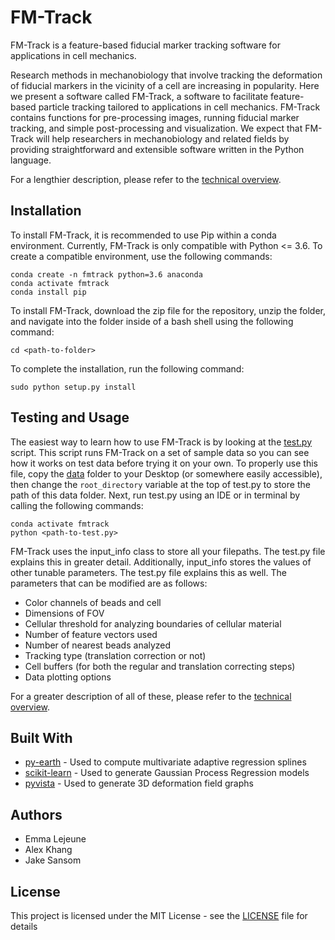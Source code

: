 # FM-Track

FM-Track is a feature-based fiducial marker tracking software for applications in cell mechanics.

Research methods in mechanobiology that involve tracking the deformation of fiducial markers in the vicinity of a cell are increasing in popularity. Here we present a software called FM-Track, a software to facilitate feature-based particle tracking tailored to applications in cell mechanics. FM-Track contains functions for pre-processing images, running fiducial marker tracking, and simple post-processing and visualization. We expect that FM-Track will help researchers in mechanobiology and related fields by providing straightforward and extensible software written in the Python language.

For a lengthier description, please refer to the [technical overview](technicaloverview.pdf).

## Installation

To install FM-Track, it is recommended to use Pip within a conda environment. Currently, FM-Track is only compatible with Python <= 3.6. To create a compatible environment, use the following commands:

```
conda create -n fmtrack python=3.6 anaconda
conda activate fmtrack
conda install pip
```

To install FM-Track, download the zip file for the repository, unzip the folder, and navigate into the folder inside of a bash shell using the following command:

```
cd <path-to-folder>
```

To complete the installation, run the following command:

```
sudo python setup.py install
```

## Testing and Usage

The easiest way to learn how to use FM-Track is by looking at the [test.py](examples/test.py) script. This script runs FM-Track on a set of sample data so you can see how it works on test data before trying it on your own. To properly use this file, copy the [data](examples/data) folder to your Desktop (or somewhere easily accessible), then change the `root_directory` variable at the top of test.py to store the path of this data folder. Next, run test.py using an IDE or in terminal by calling the following commands:

```
conda activate fmtrack
python <path-to-test.py>
```

FM-Track uses the input_info class to store all your filepaths. The test.py file explains this in greater detail. Additionally, input_info stores the values of other tunable parameters. The test.py file explains this as well. The parameters that can be modified are as follows:

* Color channels of beads and cell
* Dimensions of FOV
* Cellular threshold for analyzing boundaries of cellular material
* Number of feature vectors used
* Number of nearest beads analyzed
* Tracking type (translation correction or not)
* Cell buffers (for both the regular and translation correcting steps)
* Data plotting options

For a greater description of all of these, please refer to the [technical overview](technicaloverview.pdf).

## Built With

* [py-earth](https://github.com/scikit-learn-contrib/py-earth) - Used to compute multivariate adaptive regression splines
* [scikit-learn](https://scikit-learn.org/stable/) - Used to generate Gaussian Process Regression models
* [pyvista](http://www.pyvista.org/) - Used to generate 3D deformation field graphs

## Authors

* Emma Lejeune
* Alex Khang
* Jake Sansom

## License

This project is licensed under the MIT License - see the [LICENSE](LICENSE) file for details
